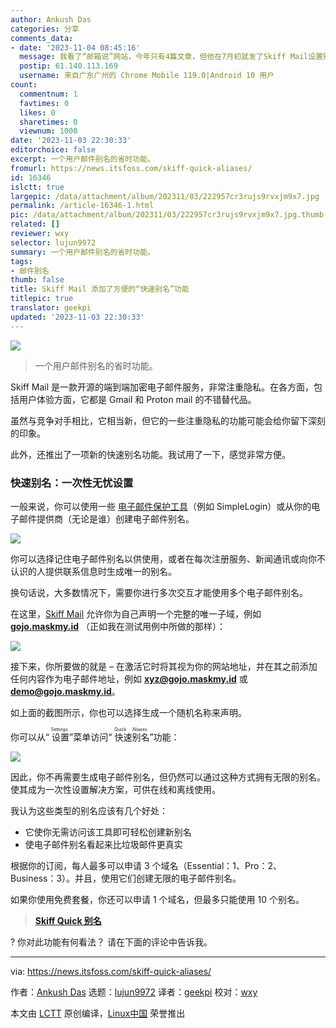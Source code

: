```yaml
---
author: Ankush Das
categories: 分享
comments_data:
- date: '2023-11-04 08:45:16'
  message: 我看了“邮箱说”网站，今年只有4篇文章，但他在7月初就发了Skiff Mail设置别名的简短教程。
  postip: 61.140.113.169
  username: 来自广东广州的 Chrome Mobile 119.0|Android 10 用户
count:
  commentnum: 1
  favtimes: 0
  likes: 0
  sharetimes: 0
  viewnum: 1000
date: '2023-11-03 22:30:33'
editorchoice: false
excerpt: 一个用户邮件别名的省时功能。
fromurl: https://news.itsfoss.com/skiff-quick-aliases/
id: 16346
islctt: true
largepic: /data/attachment/album/202311/03/222957cr3rujs9rvxjm9x7.jpg
permalink: /article-16346-1.html
pic: /data/attachment/album/202311/03/222957cr3rujs9rvxjm9x7.jpg.thumb.jpg
related: []
reviewer: wxy
selector: lujun9972
summary: 一个用户邮件别名的省时功能。
tags:
- 邮件别名
thumb: false
title: Skiff Mail 添加了方便的“快速别名”功能
titlepic: true
translator: geekpi
updated: '2023-11-03 22:30:33'
---
```


![](/data/attachment/album/202311/03/222957cr3rujs9rvxjm9x7.jpg)



> 
> 一个用户邮件别名的省时功能。
> 
> 
> 


Skiff Mail 是一款开源的端到端加密电子邮件服务，非常注重隐私。在各方面，包括用户体验方面，它都是 Gmail 和 Proton mail 的不错替代品。


虽然与竞争对手相比，它相当新，但它的一些注重隐私的功能可能会给你留下深刻的印象。


此外，还推出了一项新的快速别名功能。我试用了一下，感觉非常方便。


### 快速别名：一次性无忧设置


一般来说，你可以使用一些 [电子邮件保护工具](https://itsfoss.com/protect-email-address/)（例如 SimpleLogin）或从你的电子邮件提供商（无论是谁）创建电子邮件别名。


![](/data/attachment/album/202311/03/223034ij8ezs0es8l190s1.jpg)


你可以选择记住电子邮件别名以供使用，或者在每次注册服务、新闻通讯或向你不认识的人提供联系信息时生成唯一的别名。


换句话说，大多数情况下，需要你进行多次交互才能使用多个电子邮件别名。


在这里，[Skiff Mail](https://skiff.com/mail) 允许你为自己声明一个完整的唯一子域，例如 **[gojo.maskmy.id](http://gojo.maskmy.id)** （正如我在测试用例中所做的那样）：


![](/data/attachment/album/202311/03/223034o5tzhk07tby48y0q.jpg)


接下来，你所要做的就是 – 在激活它时将其视为你的网站地址，并在其之前添加任何内容作为电子邮件地址，例如 **[xyz@gojo.maskmy.id](https://news.itsfoss.com/cdn-cgi/l/email-protection)** 或 **[demo@gojo.maskmy.id](https://news.itsfoss.com/cdn-cgi/l/email-protection)**。


如上面的截图所示，你也可以选择生成一个随机名称来声明。


你可以从“<ruby> 设置 <rt>  Settings </rt></ruby>”菜单访问“<ruby> 快速别名 <rt>  Quick Aliases </rt></ruby>”功能：


![](/data/attachment/album/202311/03/223035rkv7h5k5pw74cahq.png)


因此，你不再需要生成电子邮件别名，但仍然可以通过这种方式拥有无限的别名。使其成为一次性设置解决方案，可供在线和离线使用。


我认为这些类型的别名应该有几个好处：


* 它使你无需访问该工具即可轻松创建新别名
* 使电子邮件别名看起来比垃圾邮件更真实


根据你的订阅，每人最多可以申请 3 个域名（Essential：1、Pro：2、Business：3）。并且，使用它们创建无限的电子邮件别名。


如果你使用免费套餐，你还可以申请 1 个域名，但最多只能使用 10 个别名。



> 
> **[Skiff Quick 别名](https://skiff.com/quick-alias)**
> 
> 
> 


? 你对此功能有何看法？ 请在下面的评论中告诉我。




---


via: <https://news.itsfoss.com/skiff-quick-aliases/>


作者：[Ankush Das](https://news.itsfoss.com/author/ankush/) 选题：[lujun9972](https://github.com/lujun9972) 译者：[geekpi](https://github.com/geekpi) 校对：[wxy](https://github.com/wxy)


本文由 [LCTT](https://github.com/LCTT/TranslateProject) 原创编译，[Linux中国](https://linux.cn/) 荣誉推出